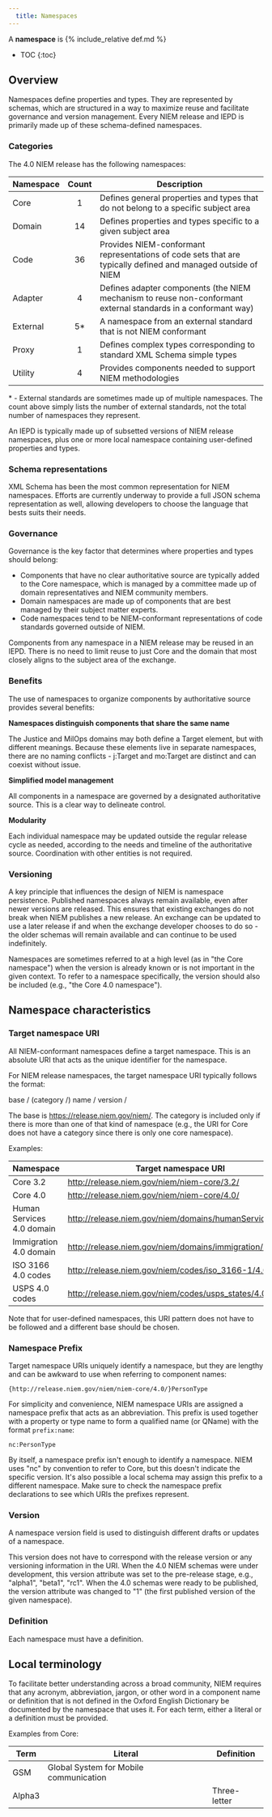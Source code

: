 ```yaml
---
  title: Namespaces
---
```


A **namespace** is {% include_relative def.md %}

- TOC
{:toc}

## Overview

Namespaces define properties and types.  They are represented by schemas, which are structured in a way to maximize reuse and facilitate governance and version management.  Every NIEM release and IEPD is primarily made up of these schema-defined namespaces.

### Categories

The 4.0 NIEM release has the following namespaces:

| Namespace | Count | Description |
| --------- |:---------:| ----------- |
| Core      |  1 | Defines general properties and types that do not belong to a specific subject area |
| Domain    | 14 | Defines properties and types specific to a given subject area |
| Code      | 36 | Provides NIEM-conformant representations of code sets that are typically defined and managed outside of NIEM |
| Adapter   |  4 | Defines adapter components (the NIEM mechanism to reuse non-conformant external standards in a conformant way)  |
| External  | 5* | A namespace from an external standard that is not NIEM conformant |
| Proxy     |  1 | Defines complex types corresponding to standard XML Schema simple types  |
| Utility   |  4 | Provides components needed to support NIEM methodologies  |

\* - External standards are sometimes made up of multiple namespaces.  The count above simply lists the number of external standards, not the total number of namespaces they represent.

An IEPD is typically made up of subsetted versions of NIEM release namespaces, plus one or more local namespace containing user-defined properties and types.

### Schema representations

XML Schema has been the most common representation for NIEM namespaces.  Efforts are currently underway to provide a full JSON schema representation as well, allowing developers to choose the language that bests suits their needs.

### Governance

Governance is the key factor that determines where properties and types should belong:

- Components that have no clear authoritative source are typically added to the Core namespace, which is managed by a committee made up of domain representatives and NIEM community members.
- Domain namespaces are made up of components that are best managed by their subject matter experts.
- Code namespaces tend to be NIEM-conformant representations of code standards governed outside of NIEM.

Components from any namespace in a NIEM release may be reused in an IEPD. There is no need to limit reuse to just Core and the domain that most closely aligns to the subject area of the exchange.

### Benefits

The use of namespaces to organize components by authoritative source provides several benefits:

**Namespaces distinguish components that share the same name**

The Justice and MilOps domains may both define a Target element, but with different meanings.  Because these elements live in separate namespaces, there are no naming conflicts - j:Target and mo:Target are distinct and can coexist without issue.

**Simplified model management**

All components in a namespace are governed by a designated authoritative source.  This is a clear way to delineate control.

**Modularity**

Each individual namespace may be updated outside the regular release cycle as needed, according to the needs and timeline of the authoritative source.  Coordination with other entities is not required.

### Versioning

A key principle that influences the design of NIEM is namespace persistence.  Published namespaces always remain available, even after newer versions are released.  This ensures that existing exchanges do not break when NIEM publishes a new release.  An exchange can be updated to use a later release if and when the exchange developer chooses to do so - the older schemas will remain available and can continue to be used indefinitely.

Namespaces are sometimes referred to at a high level (as in "the Core namespace") when the version is already known or is not important in the given context.  To refer to a namespace specifically, the version should also be included (e.g., "the Core 4.0 namespace").

## Namespace characteristics

### Target namespace URI

All NIEM-conformant namespaces define a target namespace.  This is an absolute URI that acts as the unique identifier for the namespace.

For NIEM release namespaces, the target namespace URI typically follows the format:

base / (category /) name / version /

The base is https://release.niem.gov/niem/.  The category is included only if there is more than one of that kind of namespace (e.g., the URI for Core does not have a category since there is only one core namespace).

Examples:

| Namespace | Target namespace URI |
| --------- | -------------------- |
| Core 3.2 | http://release.niem.gov/niem/niem-core/3.2/ |
| Core 4.0 | http://release.niem.gov/niem/niem-core/4.0/ |
| Human Services 4.0 domain | http://release.niem.gov/niem/domains/humanServices/4.0/ |
| Immigration 4.0 domain | http://release.niem.gov/niem/domains/immigration/4.0/ |
| ISO 3166 4.0 codes | http://release.niem.gov/niem/codes/iso_3166-1/4.0/ |
| USPS 4.0 codes | http://release.niem.gov/niem/codes/usps_states/4.0/ |

Note that for user-defined namespaces, this URI pattern does not have to be followed and a different base should be chosen.

### Namespace Prefix

Target namespace URIs uniquely identify a namespace, but they are lengthy and can be awkward to use when referring to component names:

`{http://release.niem.gov/niem/niem-core/4.0/}PersonType`

For simplicity and convenience, NIEM namespace URIs are assigned a namespace prefix that acts as an abbreviation.  This prefix is used together with a property or type name to form a qualified name (or QName) with the format `prefix:name`:

`nc:PersonType`

By itself, a namespace prefix isn't enough to identify a namespace.  NIEM uses "nc" by convention to refer to Core, but this doesn't indicate the specific version.  It's also possible a local schema may assign this prefix to a different namespace.  Make sure to check the namespace prefix declarations to see which URIs the prefixes represent.

### Version

A namespace version field is used to distinguish different drafts or updates of a namespace.

This version does not have to correspond with the release version or any versioning information in the URI.  When the 4.0 NIEM schemas were under development, this version attribute was set to the pre-release stage, e.g., "alpha1", "beta1", "rc1".  When the 4.0 schemas were ready to be published, the version attribute was changed to "1" (the first published version of the given namespace).

### Definition

Each namespace must have a definition.

## Local terminology

To facilitate better understanding across a broad community, NIEM requires that any acronym, abbreviation, jargon, or other word in a component name or definition that is not defined in the Oxford English Dictionary be documented by the namespace that uses it.  For each term, either a literal or a definition must be provided.

Examples from Core:

| Term | Literal | Definition |
| ---- | ------- | ---------- |
| GSM  | Global System for Mobile communication | |
| Alpha3 | | Three-letter |
